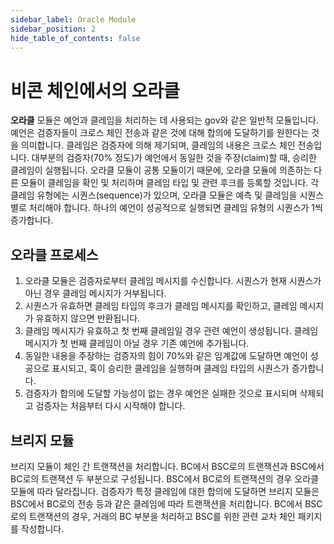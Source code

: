 ```yaml
---
sidebar_label: Oracle Module
sidebar_position: 2
hide_table_of_contents: false
---
```


# 비콘 체인에서의 오라클

**오라클** 모듈은 예언과 클레임을 처리하는 데 사용되는 gov와 같은 일반적 모듈입니다. 예언은 검증자들이 크로스 체인 전송과 같은 것에 대해 합의에 도달하기를 원한다는 것을 의미합니다. 클레임은 검증자에 의해 제기되며, 클레임의 내용은 크로스 체인 전송입니다. 대부분의 검증자(70% 정도)가 예언에서 동일한 것을 주장(claim)할 때, 승리한 클레임이 실행됩니다. 오라클 모듈이 공통 모듈이기 때문에, 오라클 모듈에 의존하는 다른 모듈이 클레임을 확인 및 처리하며 클레임 타입 및 관련 후크를 등록할 것입니다. 각 클레임 유형에는 시퀀스(sequence)가 있으며, 오라클 모듈은 예측 및 클레임을 시퀀스별로 처리해야 합니다. 하나의 예언이 성공적으로 실행되면 클레임 유형의 시퀀스가 1씩 증가합니다.

## 오라클 프로세스
1. 오라클 모듈은 검증자로부터 클레임 메시지를 수신합니다. 시퀀스가 현재 시퀀스가 아닌 경우 클레임 메시지가 거부됩니다.
2. 시퀀스가 유효하면 클레임 타입의 후크가 클레임 메시지를 확인하고, 클레임 메시지가 유효하지 않으면 반환됩니다.
3. 클레임 메시지가 유효하고 첫 번째 클레임일 경우 관련 예언이 생성됩니다. 클레임 메시지가 첫 번째 클레임이 아닐 경우 기존 예언에 추가됩니다.
4. 동일한 내용을 주장하는 검증자의 힘이 70%와 같은 임계값에 도달하면 예언이 성공으로 표시되고, 훅이 승리한 클레임을 실행하며 클레임 타입의 시퀀스가 증가합니다.
5. 검증자가 합의에 도달할 가능성이 없는 경우 예언은 실패한 것으로 표시되며 삭제되고 검증자는 처음부터 다시 시작해야 합니다.

## 브리지 모듈
브리지 모듈이 체인 간 트랜잭션을 처리합니다. BC에서 BSC로의 트랜잭션과 BSC에서 BC로의 트랜잭션 두 부분으로 구성됩니다.
BSC에서 BC로의 트랜잭션의 경우 오라클 모듈에 따라 달라집니다. 검증자가 특정 클레임에 대한 합의에 도달하면 브리지 모듈은 BSC에서 BC로의 전송 등과 같은 클레임에 따라 트랜잭션을 처리합니다.
BC에서 BSC로의 트랜잭션의 경우, 거래의 BC 부분을 처리하고 BSC를 위한 관련 교차 체인 패키지를 작성합니다.
